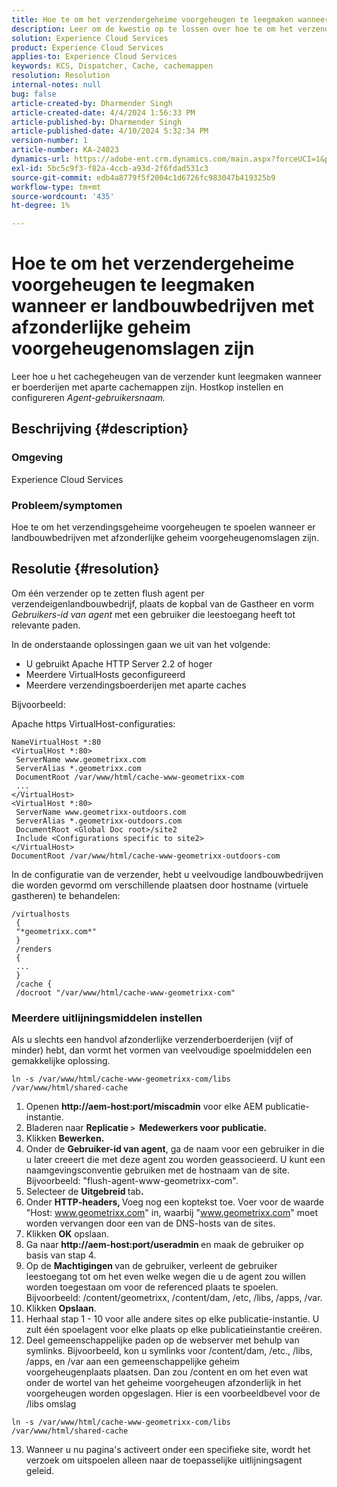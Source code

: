 ```yaml
---
title: Hoe te om het verzendergeheime voorgeheugen te leegmaken wanneer er landbouwbedrijven met afzonderlijke geheim voorgeheugenomslagen zijn
description: Leer om de kwestie op te lossen over hoe te om het verzendingsgeheime voorgeheugen te spoelen wanneer er landbouwbedrijven met afzonderlijke geheim voorgeheugenomslagen zijn.
solution: Experience Cloud Services
product: Experience Cloud Services
applies-to: Experience Cloud Services
keywords: KCS, Dispatcher, Cache, cachemappen
resolution: Resolution
internal-notes: null
bug: false
article-created-by: Dharmender Singh
article-created-date: 4/4/2024 1:56:33 PM
article-published-by: Dharmender Singh
article-published-date: 4/10/2024 5:32:34 PM
version-number: 1
article-number: KA-24023
dynamics-url: https://adobe-ent.crm.dynamics.com/main.aspx?forceUCI=1&pagetype=entityrecord&etn=knowledgearticle&id=9c67221f-8bf2-ee11-904b-6045bd034c54
exl-id: 5bc5c9f3-f82a-4ccb-a93d-2f6fdad531c3
source-git-commit: edb4a8779f5f2004c1d6726fc983047b419325b9
workflow-type: tm+mt
source-wordcount: '435'
ht-degree: 1%

---
```


# Hoe te om het verzendergeheime voorgeheugen te leegmaken wanneer er landbouwbedrijven met afzonderlijke geheim voorgeheugenomslagen zijn


Leer hoe u het cachegeheugen van de verzender kunt leegmaken wanneer er boerderijen met aparte cachemappen zijn. Hostkop instellen en configureren *Agent-gebruikersnaam.*

## Beschrijving {#description}


### Omgeving

Experience Cloud Services

### Probleem/symptomen

Hoe te om het verzendingsgeheime voorgeheugen te spoelen wanneer er landbouwbedrijven met afzonderlijke geheim voorgeheugenomslagen zijn.


## Resolutie {#resolution}


Om één verzender op te zetten flush agent per verzendeigenlandbouwbedrijf, plaats de kopbal van de Gastheer en vorm *Gebruikers-id van agent* met een gebruiker die leestoegang heeft tot relevante paden.

In de onderstaande oplossingen gaan we uit van het volgende:

- U gebruikt Apache HTTP Server 2.2 of hoger
- Meerdere VirtualHosts geconfigureerd
- Meerdere verzendingsboerderijen met aparte caches


Bijvoorbeeld:

Apache https VirtualHost-configuraties:


```
NameVirtualHost *:80
<VirtualHost *:80>
 ServerName www.geometrixx.com
 ServerAlias *.geometrixx.com
 DocumentRoot /var/www/html/cache-www-geometrixx-com
 ...
</VirtualHost>
<VirtualHost *:80>
 ServerName www.geometrixx-outdoors.com
 ServerAlias *.geometrixx-outdoors.com
 DocumentRoot <Global Doc root>/site2
 Include <Configurations specific to site2>
</VirtualHost>
DocumentRoot /var/www/html/cache-www-geometrixx-outdoors-com
```


In de configuratie van de verzender, hebt u veelvoudige landbouwbedrijven die worden gevormd om verschillende plaatsen door hostname (virtuele gastheren) te behandelen:


```
/virtualhosts
 {
 "*geometrixx.com*"
 }
 /renders
 {
 ...
 }
 /cache {
 /docroot "/var/www/html/cache-www-geometrixx-com"
```


### Meerdere uitlijningsmiddelen instellen

Als u slechts een handvol afzonderlijke verzenderboerderijen (vijf of minder) hebt, dan vormt het vormen van veelvoudige spoelmiddelen een gemakkelijke oplossing.


```
ln -s /var/www/html/cache-www-geometrixx-com/libs /var/www/html/shared-cache
```


1. Openen <b>http://aem-host:port/miscadmin</b> voor elke AEM publicatie-instantie.
2. Bladeren naar <b>Replicatie `>`  Medewerkers voor publicatie.</b>
3. Klikken <b>Bewerken.</b>
4. Onder de <b>Gebruiker-id van agent</b>, ga de naam voor een gebruiker in die u later creeert die met deze agent zou worden geassocieerd. U kunt een naamgevingsconventie gebruiken met de hostnaam van de site. Bijvoorbeeld: &quot;flush-agent-www-geometrixx-com&quot;.
5. Selecteer de <b>Uitgebreid </b>tab<b>.</b>
6. Onder <b>HTTP-headers, </b>Voeg nog een koptekst toe. Voer voor de waarde &quot;Host: www.geometrixx.com&quot; in, waarbij &quot;www.geometrixx.com&quot; moet worden vervangen door een van de DNS-hosts van de sites.
7. Klikken <b>OK</b> opslaan.
8. Ga naar <b>http://aem-host:port/useradmin </b>en maak de gebruiker op basis van stap 4.
9. Op de <b>Machtigingen </b>van de gebruiker, verleent de gebruiker leestoegang tot om het even welke wegen die u de agent zou willen worden toegestaan om voor de referenced plaats te spoelen. Bijvoorbeeld: /content/geometrixx, /content/dam, /etc, /libs, /apps, /var.
10. Klikken <b>Opslaan</b>.
11. Herhaal stap 1 - 10 voor alle andere sites op elke publicatie-instantie. U zult één spoelagent voor elke plaats op elke publicatieinstantie creëren.
12. Deel gemeenschappelijke paden op de webserver met behulp van symlinks. Bijvoorbeeld, kon u symlinks voor /content/dam, /etc., /libs, /apps, en /var aan een gemeenschappelijke geheim voorgeheugenplaats plaatsen. Dan zou /content en om het even wat onder de wortel van het geheime voorgeheugen afzonderlijk in het voorgeheugen worden opgeslagen. Hier is een voorbeeldbevel voor de /libs omslag




   ```
   ln -s /var/www/html/cache-www-geometrixx-com/libs /var/www/html/shared-cache
   ```




13. Wanneer u nu pagina&#39;s activeert onder een specifieke site, wordt het verzoek om uitspoelen alleen naar de toepasselijke uitlijningsagent geleid.

